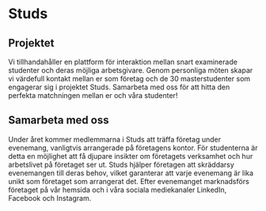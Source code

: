 # Studs
## Projektet
Vi tillhandahåller en plattform för interaktion mellan snart examinerade studenter och deras möjliga arbetsgivare. Genom personliga möten skapar vi värdefull kontakt mellan er som företag och de 30 masterstudenter som engagerar sig i projektet Studs. Samarbeta med oss för att hitta den perfekta matchningen mellan er och våra studenter! 

## Samarbeta med oss
Under året kommer medlemmarna i Studs att träffa företag under evenemang, vanligtvis arrangerade på företagens kontor. För studenterna är detta en möjlighet att få djupare insikter om företagets verksamhet och hur arbetslivet på företaget ser ut. Studs hjälper företagen att skräddarsy evenemangen till deras behov, vilket garanterar att varje evenemang är lika unikt som företaget som arrangerat det. Efter evenemanget marknadsförs företaget på vår hemsida och i våra sociala mediekanaler LinkedIn, Facebook och Instagram.